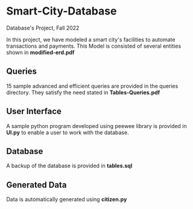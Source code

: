 # Smart-City-Database
Database's Project, Fall 2022

In this project, we have modeled a smart city's facilities to automate transactions and payments.
This Model is consisted of several entities shown in **modified-erd.pdf**

## Queries
15 sample advanced and efficient queries are provided in the queries directory.
They satisfy the need stated in **Tables-Queries.pdf**

## User Interface
A sample python program developed using peewee library is provided in **UI.py** to enable a user to work with the database.

## Database
A backup of the database is provided in **tables.sql**

## Generated Data
Data is automatically generated using **citizen.py**